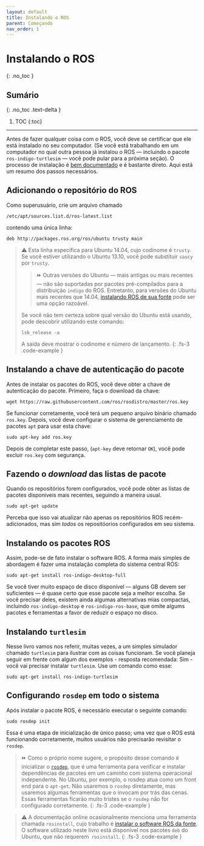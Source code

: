```yaml
---
layout: default
title: Instalando o ROS
parent: Começando
nav_order: 1
---
```


# Instalando o ROS
{: .no_toc }


## Sumário
{: .no_toc .text-delta }

1. TOC
{:toc}

---



Antes de fazer qualquer coisa com o ROS, você deve se certificar que ele está instalado no seu computador. (Se você está trabalhando em um computador no qual outra pessoa já instalou o ROS — incluindo o pacote `ros-indigo-turtlesim` — você pode pular para a próxima seção). O processo de instalação é [bem documentado](http://wiki.ros.org/ROS/Installation) e é bastante direto. Aqui está um resumo dos passos necessários.

## Adicionando o repositório do ROS 

Como superusuário, crie um arquivo chamado
```
/etc/apt/sources.list.d/ros-latest.list
```
contendo uma única linha:
```
deb http://packages.ros.org/ros/ubuntu trusty main
```

> ⚠️ Esta linha específica para Ubuntu 14.04, cujo codinome é `trusty`. Se você estiver utilizando o Ubuntu 13.10, você pode substituir `saucy` por `trusty`.
>> ⏩ Outras versões do Ubuntu — mais antigas ou mais recentes — não são suportadas por pacotes pré-compilados para a distribuição `indigo` do ROS. Entretanto, para versões do Ubuntu mais recentes que 14.04, [instalando ROS de sua fonte](http://wiki.ros.org/indigo/Installation/Source) pode ser uma opção razoável.
> 
> Se você não tem certeza sobre qual versão do Ubuntu está usando, pode descobrir utilizando este comando:
> ``` 
> lsb_release -a
> ```
> A saída deve mostrar o codinome e número de lançamento.
{: .fs-3 .code-example }

## Instalando a chave de autenticação do pacote

Antes de instalar os pacotes do ROS, você deve obter a chave de autenticação do pacote. Primeiro, faça o download da chave:
```
wget https://raw.githubusercontent.com/ros/rosdistro/master/ros.key
```
Se funcionar corretamente, você terá um pequeno arquivo binário chamado `ros.key`. Depois, você deve configurar o sistema de gerenciamento de pacotes `apt` para usar esta chave:
```
sudo apt-key add ros.key
```
Depois de completar este passo, (`apt-key` deve retornar `OK`), você pode excluir `ros.key` com segurança.

## Fazendo o *download* das listas de pacote

Quando os repositórios forem configurados, você pode obter as listas de pacotes disponiveis mais recentes, seguindo a maneira usual. 
```
sudo apt-get update
```
Perceba que isso vai atualizar não apenas os repositórios ROS recém-adicionados, mas sim  *todos* os repositóorios configurados em seu sistema.

## Instalando os pacotes ROS 

Assim, pode-se de fato instalar o software ROS. A forma mais simples de abordagem é fazer uma instalação completa do sistema central ROS:
```
sudo apt-get install ros-indigo-desktop-full
```
Se você tiver muito espaço de disco disponível — alguns GB devem ser suficientes — é quase certo que esse pacote seja a melhor escolha. Se você precisar deles, existem ainda
algumas alternativas mias compactas, incluindo `ros-indigo-desktop` e `ros-indigo-ros-base`, que omite algums pacotes e ferramentas a favor de reduzir o espaço no disco.

## Instalando `turtlesim`

Nesse livro vamos nos referir, muitas vezes, a um simples simulador chamado `turtlesim` para ilustrar com as coisas funcionam. Se você planeja seguir em frente com algum
dos exemplos - resposta recomendada: Sim - você vai precisar instalar `turtlesim`. Use um comando como esse:

```
sudo apt-get install ros-indigo-turtlesim
```

## Configurando `rosdep` em todo o sistema
Após instalar o pacote ROS, é necessário executar o seguinte comando:
```
sudo rosdep init
```
Essa é uma etapa de inicialização de único passo; uma vez que o ROS está funcionando corretamente, muitos usuários não precisarão revisitar o `rosdep`.

> ⏩ Como o próprio nome sugere, o propósito desse comando é inicializar o [`rosdep`](http://wiki.ros.org/rosdep), que é uma ferramenta para verificar e instalar dependências de pacotes em um caminho com sistema operacional independente. No Ubuntu, por exemplo, o rosdep atua como um front end para o `apt-get`. Não usaremos o `rosdep` diretamente, mas usaremos algumas ferramentas que o invocam por trás das cenas. Essas ferramentas ficarão muito tristes se o `rosdep` não for configurado corretamente.
{: .fs-3 .code-example }

> ⚠️ A documentação online ocasionalmente menciona uma ferramenta chamada `rosinstall`, cujo trabalho é [instalar o software ROS da fonte](http://wiki.ros.org/rosinstall). O software utilizado neste livro está disponível nos pacotes `deb` do Ubuntu, que não requerem` rosinstall`.
{: .fs-3 .code-example }